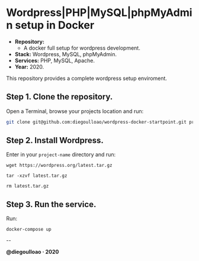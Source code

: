 # Wordpress|PHP|MySQL|phpMyAdmin setup in Docker

- **Repository:**
	- A docker full setup for wordpress development.
- **Stack:** Wordpress, MySQL, phpMyAdmin.
- **Services:** PHP, MySQL, Apache.
- **Year:** 2020.

This repository provides a complete wordpress setup enviroment.

## Step 1. Clone the repository.

Open a Terminal, browse your projects location and run:

```bash
git clone git@github.com:diegoulloao/wordpress-docker-startpoint.git project-name
```

## Step 2. Install Wordpress.

Enter in your `project-name` directory and run:

```
wget https://wordpress.org/latest.tar.gz
```

```
tar -xzvf latest.tar.gz
```

```
rm latest.tar.gz
```

## Step 3. Run the service.

Run:

```
docker-compose up
```

--

**@diegoulloao · 2020**